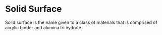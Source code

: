# Solid Surface

Solid surface is the name given to a class of materials that is comprised of
acrylic binder and alumina tri hydrate.